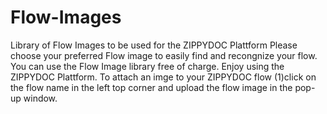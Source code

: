 # Flow-Images
Library of Flow Images to be used for the ZIPPYDOC Plattform
Please choose your preferred Flow image to easily find and recongnize your flow. You can use the Flow Image library free of charge. Enjoy using the ZIPPYDOC Plattform. To attach an imge to your ZIPPYDOC flow (1)click on the flow name in the left top corner and upload the flow image in the pop-up window.
